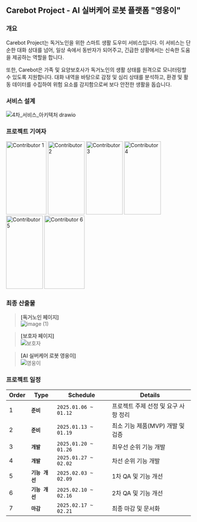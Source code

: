 ## Carebot Project - AI 실버케어 로봇 플랫폼 "영웅이"

### 개요

Carebot Project는 독거노인을 위한 스마트 생활 도우미 서비스입니다. 이 서비스는 단순한 대화 상대를 넘어, 일상 속에서 동반자가 되어주고, 긴급한 상황에서는 신속한 도움을 제공하는 역할을 합니다.

또한, Carebot은 가족 및 요양보호사가 독거노인의 생활 상태를 원격으로 모니터링할 수 있도록 지원합니다. 대화 내역을 바탕으로 감정 및 심리 상태를 분석하고, 환경 및 활동 데이터를 수집하여 위험 요소를 감지함으로써 보다 안전한 생활을 돕습니다.

### 서비스 설계

![4차_서비스_아키텍처 drawio](https://github.com/user-attachments/assets/6ec914a6-91e3-49ae-8fac-563dcd21ff5e)

### 프로젝트 기여자

<a href="https://github.com/ehgud937"><img src="![1](https://github.com/user-attachments/assets/b0da6784-5d88-496a-b1fe-5a630ba0b1c0)" width="110" height="200" alt="Contributor 1"/></a>
<a href="https://github.com/knowgyu"><img src="![2](https://github.com/user-attachments/assets/9075832d-85f8-414a-af61-020bf08c6000)" width="100" height="200" alt="Contributor 2"/></a>
<a href="https://github.com/itdice"><img src="![최종3](https://github.com/user-attachments/assets/32d2acb7-9dd9-408a-920f-c1f69495cae3)" width="100" height="200" alt="Contributor 3"/></a>
<a href="https://github.com/umdoyuun"><img src="![최종4](https://github.com/user-attachments/assets/b1a63c82-2c23-4b9d-891a-e12ff0bc8a8f)" width="100" height="200" alt="Contributor 4"/></a>
<a href="https://github.com/SJLee-0525"><img src="![최종5](https://github.com/user-attachments/assets/29d17d5c-850d-4f89-8018-a71a5c5f8184)" width="100" height="200" alt="Contributor 5"/></a>
<a href="https://github.com/Seohui-Hyung"><img src="![최종6](https://github.com/user-attachments/assets/9132aea9-04ac-46f9-8d4a-a67e3f7285db)" width="110" height="200" alt="Contributor 6"/></a>

### 최종 산출물

> **[독거노인 페이지]** <br/>
![image (1)](https://github.com/user-attachments/assets/c63e864b-19a4-4f92-8ca0-c57d1d932d86)

> **[보호자 페이지]** <br/>
![보호자](https://github.com/user-attachments/assets/85f4f065-f2c8-4738-a3c4-bd5b0af167f8)

> **[AI 실버케어 로봇 영웅이]** <br/>
![영웅이](https://github.com/user-attachments/assets/5da7a2fe-d1fc-4351-9ed1-e99d2366e536)

### 프로젝트 일정

| Order | Type | Schedule | Details |
| --- | --- | --- | --- |
| 1 | **`준비`** | `2025.01.06 ~ 01.12` | 프로젝트 주제 선정 및 요구 사항 정리 |
| 2 | **`준비`** | `2025.01.13 ~ 01.19` | 최소 기능 제품(MVP) 개발 및 검증 |
| 3 | **`개발`** | `2025.01.20 ~ 01.26` | 최우선 순위 기능 개발 |
| 4 | **`개발`** | `2025.01.27 ~ 02.02` | 차선 순위 기능 개발 |
| 5 | **`기능 개선`** | `2025.02.03 ~ 02.09` | 1차 QA 및 기능 개선 |
| 6 | **`기능 개선`** | `2025.02.10 ~ 02.16` | 2차 QA 및 기능 개선 |
| 7 | **`마감`** | `2025.02.17 ~ 02.21` | 최종 마감 및 문서화 |
